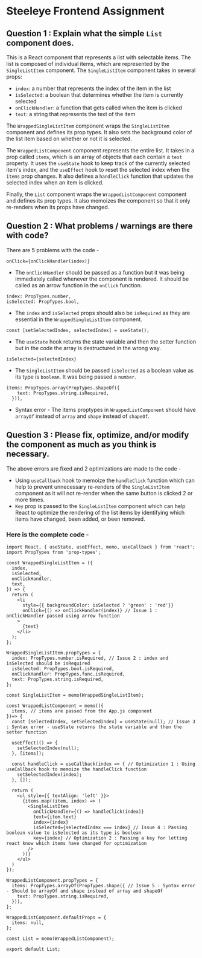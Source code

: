 # Steeleye Frontend Assignment
## Question 1 : Explain what the simple `List` component does.
This is a React component that represents a list with selectable items. The list is composed of individual items, which are represented by the `SingleListItem` component. The `SingleListItem` component takes in several props: 

- `index`: a number that represents the index of the item in the list
- `isSelected`: a boolean that determines whether the item is currently selected
- `onClickHandler`: a function that gets called when the item is clicked
- `text`: a string that represents the text of the item

The `WrappedSingleListItem` component wraps the `SingleListItem` component and defines its prop types. It also sets the background color of the list item based on whether or not it is selected.

The `WrappedListComponent` component represents the entire list. It takes in a prop called `items`, which is an array of objects that each contain a `text` property. It uses the `useState` hook to keep track of the currently selected item's index, and the `useEffect` hook to reset the selected index when the `items` prop changes. It also defines a `handleClick` function that updates the selected index when an item is clicked.

Finally, the `List` component wraps the `WrappedListComponent` component and defines its prop types. It also memoizes the component so that it only re-renders when its props have changed.

## Question 2 : What problems / warnings are there with code?
There are 5 problems with the code - 

```
onClick={onClickHandler(index)}
```
- The `onClickHandler` should be passed as a function but it was being immediately called whenever the component is rendered. It should be called as an arrow function in the `onClick` function.

```
index: PropTypes.number,
isSelected: PropTypes.bool,
```
- The `index` and `isSelected` props should also be `isRequired` as they are essential in the `WrappedSingleListItem` component.

```
const [setSelectedIndex, selectedIndex] = useState();
```
- The `useState` hook returns the state variable and then the setter function but in the code the array is destructured in the wrong way. 

```
isSelected={selectedIndex}
```
- The `SingleListItem` should be passed `isSelected` as a boolean value as its type is `boolean`. It was being passed a `number`.

```
items: PropTypes.array(PropTypes.shapeOf({
    text: PropTypes.string.isRequired,
  })),
```
- Syntax error - The items proptypes in `WrappedListComponent` should have `arrayOf` instead of `array` and `shape` instead of `shapeOf`.

## Question 3 : Please fix, optimize, and/or modify the component as much as you think is necessary.

The above errors are fixed and 2 optimizations are made to the code - 
- Using `useCallback` hook to memoize the `handleClick` function which can help to prevent unnecessary re-renders of the `SingleListItem` component as it will not re-render when the same button is clicked 2 or more times.
- `Key` prop is passed to the `SingleListItem` component which can help React to optimize the rendering of the list items by identifying which items have changed, been added, or been removed. 

### Here is the complete code - 

```
import React, { useState, useEffect, memo, useCallback } from 'react';
import PropTypes from 'prop-types';

const WrappedSingleListItem = ({
  index,
  isSelected,
  onClickHandler,
  text,
}) => {
  return (
    <li
      style={{ backgroundColor: isSelected ? 'green' : 'red'}}
      onClick={() => onClickHandler(index)} // Issue 1 : onClickHandler passed using arrow function
    >
      {text}
    </li>
  );
};

WrappedSingleListItem.propTypes = {
  index: PropTypes.number.isRequired, // Issue 2 : index and isSelected should be isRequired
  isSelected: PropTypes.bool.isRequired,
  onClickHandler: PropTypes.func.isRequired,
  text: PropTypes.string.isRequired,
};

const SingleListItem = memo(WrappedSingleListItem);

const WrappedListComponent = memo(({
  items, // items are passed from the App.js component
})=> {
  const [selectedIndex, setSelectedIndex] = useState(null); // Issue 3 : Syntax error - useState returns the state variable and then the setter function

  useEffect(() => {
    setSelectedIndex(null);
  }, [items]);

  const handleClick = useCallback(index => { // Optimization 1 : Using useCallback hook to memoize the handleClick function
    setSelectedIndex(index);
  }, []);

  return (
    <ul style={{ textAlign: 'left' }}>
      {items.map((item, index) => (
        <SingleListItem
          onClickHandler={() => handleClick(index)}
          text={item.text}
          index={index}
          isSelected={selectedIndex === index} // Issue 4 : Passing boolean value to isSelected as its type is boolean
          key={index} // Optimization 2 : Passing a key for letting react know which items have changed for optimization
        />
      ))}
    </ul>
  )
});

WrappedListComponent.propTypes = {
  items: PropTypes.arrayOf(PropTypes.shape({ // Issue 5 : Syntax error - Should be arrayOf and shape instead of array and shapeOf
    text: PropTypes.string.isRequired,
  })),
};

WrappedListComponent.defaultProps = {
  items: null,
};

const List = memo(WrappedListComponent);

export default List;

```

